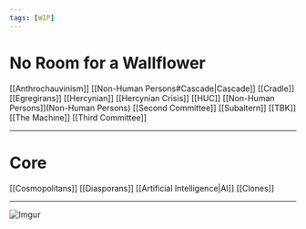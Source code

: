```yaml
---
tags: [WIP]
---
```


# No Room for a Wallflower

[[Anthrochauvinism]]
[[Non-Human Persons#Cascade|Cascade]]
[[Cradle]]
[[Egregirans]]
[[Hercynian]]
[[Hercynian Crisis]]
[[HUC]]
[[Non-Human Persons]](Non-Human Persons)
[[Second Committee]]
[[Subaltern]]
[[TBK]]
[[The Machine]]
[[Third Committee]]

---

# Core

[[Cosmopolitans]]
[[Diasporans]]
[[Artificial Intelligence|AI]]
[[Clones]]

---


 ![Imgur](https://i.imgur.com/WTXW82u.png)